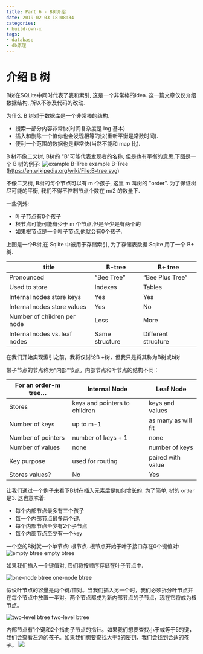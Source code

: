 ```yaml
---
title: Part 6 - B树介绍
date: 2019-02-03 18:08:34
categories:
- build-own-x
tags:
- database
- db原理
---
```


# 介绍 B 树

B树在SQLite中同时代表了表和索引, 这是一个非常棒的idea. 这一篇文章仅仅介绍数据结构, 所以不涉及代码的改动.

为什么 B 树对于数据库是一个非常棒的结构.
- 搜索一部分内容非常快(时间复杂度是 log 基本)
- 插入和删除一个值你也会发现相等的快(重新平衡是常数时间).
- 便利一个范围的数据也是非常快(当然不能和 map 比).

B 树不像二叉树, B树的 "B"可能代表发现者的名称, 但是也有平衡的意思.下图是一个 B 树的例子:
![example B-Tree](https://cstack.github.io/db_tutorial/assets/images/B-tree.png)
example B-Tree (https://en.wikipedia.org/wiki/File:B-tree.svg)

不像二叉树, B树的每个节点可以有 m 个孩子, 这里 m 叫树的 "order". 为了保证树尽可能的平衡, 我们不得不控制节点个数在 m/2 的数量下.

一些例外:
- 叶子节点有0个孩子
- 根节点可能可能有少于 m 个节点,但是至少是有两个的
- 如果根节点是一个叶子节点,他就会有0个孩子.


上图是一个B树,在 Sqlite 中被用于存储索引, 为了存储表数据 Sqlite 用了一个 B+ 树.

title |  B-tree   | B+ tree
 ------ | ------- | ------
Pronounced | “Bee Tree” | “Bee Plus Tree”
Used to store | Indexes | Tables
Internal nodes store keys | Yes | Yes
Internal nodes store values | Yes | No
Number of children per node | Less | More
Internal nodes vs. leaf nodes | Same structure | Different structure

在我们开始实现索引之前，我将仅讨论B +树，但我只是将其称为B树或b树

带子节点的节点称为“内部”节点。内部节点和叶节点的结构不同：

For an order-m tree… |  Internal Node   | Leaf Node
 ------ | ------- | ------
Stores | keys and pointers to children | keys and values
Number of keys | up to m-1 | as many as will fit
Number of pointers | number of keys + 1 | none
Number of values | none | number of keys
Key purpose | used for routing | paired with value
Stores values? | No | Yes

让我们通过一个例子来看下B树在插入元素后是如何增长的. 为了简单, 树的 `order` 是3. 这也意味着: 
- 每个内部节点最多有三个孩子
- 每一个内部节点最多两个键.
- 每个内部节点至少有2个子节点
- 每个内部节点至少有一个key

一个空的B树就一个单节点: 根节点. 根节点开始于叶子接口存在0个键值对:
![empty btree](https://cstack.github.io/db_tutorial/assets/images/btree1.png)
empty btree

如果我们插入一个键值对, 它们将按顺序存储在叶子节点中.

![one-node btree](https://cstack.github.io/db_tutorial/assets/images/btree2.png)
one-node btree


假设叶节点的容量是两个键/值对。当我们插入另一个时，我们必须拆分叶节点并在每个节点中放置一半对。两个节点都成为新内部节点的子节点，现在它将成为根节点。

![two-level btree](https://cstack.github.io/db_tutorial/assets/images/btree3.png)
two-level btree

内部节点有1个键和2个指向子节点的指针。如果我们想要查找小于或等于5的键，我们会查看左边的孩子。如果我们想要查找大于5的密钥，我们会找到合适的孩子。
![](https://cstack.github.io/db_tutorial/assets/images/btree4.png)